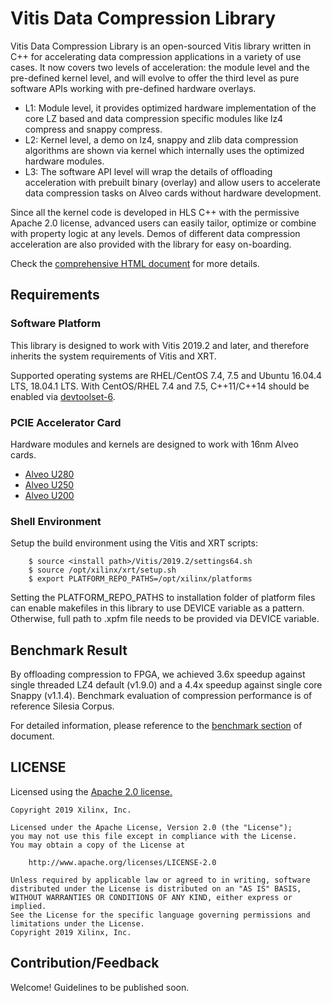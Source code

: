 # Vitis Data Compression Library
Vitis Data Compression Library is an open-sourced Vitis library written in C++ for accelerating
data compression applications in a variety of use cases. 
It now covers two levels of acceleration: 
the module level and the pre-defined kernel level, and 
will evolve to offer the third level as pure software APIs working with pre-defined hardware overlays.

* L1: Module level, it provides optimized hardware implementation of the core LZ based and data 
compression specific modules like lz4 compress and snappy compress.
* L2: Kernel level, a demo on lz4, snappy and zlib data compression algorithms are shown via kernel which internally 
uses the optimized hardware modules.
* L3: The software API level will wrap the details of offloading acceleration with prebuilt
binary (overlay) and allow users to accelerate data compression tasks on Alveo cards without hardware development.

Since all the kernel code is developed in HLS C++ with the permissive Apache 2.0 license, advanced 
users can easily tailor, optimize or combine with property logic at any levels. Demos of different
data compression acceleration are also provided with the library for easy on-boarding.

Check the [comprehensive HTML document](https://pages.gitenterprise.xilinx.com/FaaSApps/xf_compression/) for more details.

## Requirements
### Software Platform
This library is designed to work with Vitis 2019.2 and later, and therefore inherits the system requirements of Vitis and XRT.

Supported operating systems are RHEL/CentOS 7.4, 7.5 and Ubuntu 16.04.4 LTS, 18.04.1 LTS. With CentOS/RHEL 7.4 and 7.5, 
C++11/C++14 should be enabled via [devtoolset-6](https://www.softwarecollections.org/en/scls/rhscl/devtoolset-6/).

### PCIE Accelerator Card
Hardware modules and kernels are designed to work with 16nm Alveo cards.
* [Alveo U280](https://www.xilinx.com/products/boards-and-kits/alveo/u280.html#gettingStarted)
* [Alveo U250](https://www.xilinx.com/products/boards-and-kits/alveo/u250.html#gettingStarted)
* [Alveo U200](https://www.xilinx.com/products/boards-and-kits/alveo/u200.html#gettingStarted)

### Shell Environment
Setup the build environment using the Vitis and XRT scripts:
```
    $ source <install path>/Vitis/2019.2/settings64.sh
    $ source /opt/xilinx/xrt/setup.sh
    $ export PLATFORM_REPO_PATHS=/opt/xilinx/platforms
```
Setting the PLATFORM_REPO_PATHS to installation folder of platform files can enable makefiles in this library to use 
DEVICE variable as a pattern. Otherwise, full path to .xpfm file needs to be provided via DEVICE variable.

## Benchmark Result
By offloading compression to FPGA, we achieved 3.6x speedup against single threaded LZ4 default (v1.9.0) and 
a 4.4x speedup against single core Snappy (v1.1.4). Benchmark evaluation of compression performance 
is of reference Silesia Corpus.

For detailed information, please reference to the [benchmark section](https://pages.gitenterprise.xilinx.com/FaaSApps/xf_compression/source/results.html) of document.

## LICENSE
Licensed using the [Apache 2.0 license.](https://www.apache.org/licenses/LICENSE-2.0)

```
Copyright 2019 Xilinx, Inc.

Licensed under the Apache License, Version 2.0 (the "License");
you may not use this file except in compliance with the License.
You may obtain a copy of the License at

    http://www.apache.org/licenses/LICENSE-2.0

Unless required by applicable law or agreed to in writing, software
distributed under the License is distributed on an "AS IS" BASIS,
WITHOUT WARRANTIES OR CONDITIONS OF ANY KIND, either express or implied.
See the License for the specific language governing permissions and
limitations under the License.
Copyright 2019 Xilinx, Inc.

```

## Contribution/Feedback
Welcome! Guidelines to be published soon.
